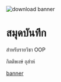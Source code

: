
![[download banner](https://picsum.photos/800/250)](https://www.buymeacoffee.com/kittiphong92)

# สมุดบันทึก

สำหรับรายวิชา OOP

กิตติพงษ์ อุส่าห์

[banner](https://www.buymeacoffee.com/kittiphong92)

